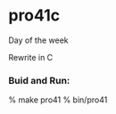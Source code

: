 pro41c
===============

Day of the week

Rewrite in C

### Buid and Run:  
% make  pro41
% bin/pro41

